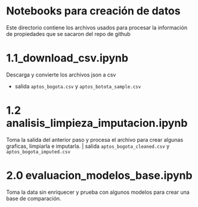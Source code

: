 # Notebooks para creación de datos

Este directorio contiene los archivos usados para procesar la información de propiedades que se sacaron del repo de github

# 1.1_download_csv.ipynb
Descarga y convierte los archivos json a csv
* salida `aptos_bogota.csv` y `aptos_botota_sample.csv`

# 1.2 analisis_limpieza_imputacion.ipynb

Toma la salida del anterior paso y procesa el archivo para crear algunas graficas, limpiarla e imputarla.
| salida `aptos_bogota_cleaned.csv` y `aptos_bogota_imputed.csv`


# 2.0 evaluacion_modelos_base.ipynb
Toma la data sin enriquecer y prueba con algunos modelos para crear una base de comparación.





